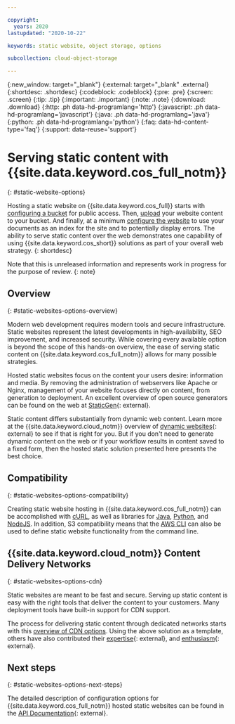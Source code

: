 ```yaml
---

copyright:
  years: 2020
lastupdated: "2020-10-22"

keywords: static website, object storage, options 

subcollection: cloud-object-storage

---
```

{:new_window: target="_blank"}
{:external: target="_blank" .external}
{:shortdesc: .shortdesc}
{:codeblock: .codeblock}
{:pre: .pre}
{:screen: .screen}
{:tip: .tip}
{:important: .important}
{:note: .note}
{:download: .download}
{:http: .ph data-hd-programlang='http'}
{:javascript: .ph data-hd-programlang='javascript'}
{:java: .ph data-hd-programlang='java'}
{:python: .ph data-hd-programlang='python'}
{:faq: data-hd-content-type='faq'}
{:support: data-reuse='support'}

# Serving static content with {{site.data.keyword.cos_full_notm}}
{: #static-website-options}

Hosting a static website on {{site.data.keyword.cos_full}} starts with [configuring a bucket](/docs/cloud-object-storage?topic=static-website-tutorial#static-website-create-public-bucket) for public access. Then, [upload](/docs/cloud-object-storage?topic=static-website-tutorial#static-website-upload-content) your website content to your bucket. And finally, at a minimum [configure the website](/docs/cloud-object-storage?topic=static-website-tutorial#static-website-configure-options) to use your documents as an index for the site and to potentially display errors. The ability to serve static content over the web demonstrates one capability of using {{site.data.keyword.cos_short}} solutions as part of your overall web strategy.
{: shortdesc}

Note that this is unreleased information and represents work in progress for the purpose of review.
{: note}

## Overview
{: #static-websites-options-overview}

Modern web development requires modern tools and secure infrastructure. Static websites represent the latest developments in high-availability, SEO improvement, and increased security. While covering every available option is beyond the scope of this hands-on overview, the ease of serving static content on {{site.data.keyword.cos_full_notm}} allows for many possible strategies.

Hosted static websites focus on the content your users desire: information and media. By removing the administration of webservers like Apache or Nginx, management of your website focuses directly on content, from generation to deployment. An excellent overview of open source generators can be found on the web at [StaticGen](https://www.staticgen.com){: external}.

Static content differs substantially from dynamic web content. Learn more at the {{site.data.keyword.cloud_notm}} overview of [dynamic websites](https://www.ibm.com/cloud/websites){: external} to see if that is right for you. But if you don't need to generate dynamic content on the web or if your workflow results in content saved to a fixed form, then the hosted static solution presented here presents the best choice.

## Compatibility
{: #static-websites-options-compatibility}

Creating static website hosting in {{site.data.keyword.cos_full_notm}} can be accomplished with [cURL](/docs/cloud-object-storage?topic=cloud-object-storage-curl), as well as libraries for [Java](/docs/cloud-object-storage?topic=cloud-object-storage-java), [Python](/docs/cloud-object-storage?topic=cloud-object-storage-python), and [NodeJS](/docs/cloud-object-storage?topic=cloud-object-storage-node). In addition, S3 compatibility means that the [AWS CLI](/docs/cloud-object-storage?topic=cloud-object-storage-aws-cli) can also be used to define static website functionality from the command line.

## {{site.data.keyword.cloud_notm}} Content Delivery Networks
{: #static-websites-options-cdn}

Static websites are meant to be fast and secure. Serving up static content is easy with the right tools that deliver the content to your customers. Many deployment tools have built-in support for CDN support.

The process for delivering static content through dedicated networks starts with this [overview of CDN options](https://www.ibm.com/cloud/cdn). Using the above solution as a template, others have also contributed their [expertise](https://jamesthom.as/2019/07/hosting-static-websites-on-ibm-cloud/){: external}, and [enthusiasm](https://bakingclouds.com/hosting-a-static-website-on-ibm-cos/){: external}.

## Next steps
{: #static-websites-options-next-steps}

The detailed description of configuration options for {{site.data.keyword.cos_full_notm}} hosted static websites can be found in the [API Documentation](https://cloud.ibm.com/apidocs/cos/cos-configuration){: external}.